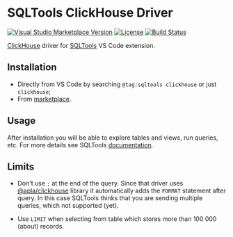 # SQLTools ClickHouse Driver

[![Visual Studio Marketplace Version](https://img.shields.io/visual-studio-marketplace/v/ultram4rine.sqltools-clickhouse-driver?style=flat-square)](https://marketplace.visualstudio.com/items/ultram4rine.sqltools-clickhouse-driver/changelog) [![License](https://img.shields.io/github/license/ultram4rine/sqltools-clickhouse-driver?style=flat-square)](https://github.com/ultram4rine/sqltools-clickhouse-driver/blob/master/LICENSE) [![Build Status](https://img.shields.io/travis/ultram4rine/sqltools-clickhouse-driver?style=flat-square)](https://travis-ci.org/ultram4rine/sqltools-clickhouse-driver)

[ClickHouse](https://clickhouse.tech/) driver for [SQLTools](https://vscode-sqltools.mteixeira.dev/) VS Code extension.

## Installation

- Directly from VS Code by searching `@tag:sqltools clickhouse` or just `clickhouse`;
- From [marketplace](https://marketplace.visualstudio.com/items/ultram4rine.sqltools-clickhouse-driver).

## Usage

After installation you will be able to explore tables and views, run queries, etc. For more details see SQLTools [documentation](https://vscode-sqltools.mteixeira.dev/features/bookmarks).

## Limits

- Don't use `;` at the end of the query. Since that driver uses [@apla/clickhouse](https://www.npmjs.com/package/@apla/clickhouse) library it automatically adds the `FORMAT` statement after query. In this case SQLTools thinks that you are sending multiple queries, which not supported (yet).

- Use `LIMIT` when selecting from table which stores more than 100 000 (about) records.
